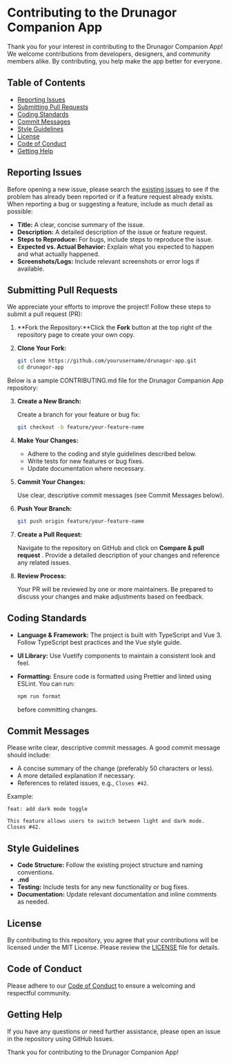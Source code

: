 # Contributing to the Drunagor Companion App

Thank you for your interest in contributing to the Drunagor Companion App! We welcome contributions from developers, designers, and community members alike. By contributing, you help make the app better for everyone.

## Table of Contents

- [Reporting Issues](#reporting-issues)
- [Submitting Pull Requests](#submitting-pull-requests)
- [Coding Standards](#coding-standards)
- [Commit Messages](#commit-messages)
- [Style Guidelines](#style-guidelines)
- [License](#license)
- [Code of Conduct](#code-of-conduct)
- [Getting Help](#getting-help)

## Reporting Issues

Before opening a new issue, please search the [existing issues](https://github.com/CGS-WEBSITES/drunagor_app_front/issues) to see if the problem has already been reported or if a feature request already exists. When reporting a bug or suggesting a feature, include as much detail as possible:

- **Title:** A clear, concise summary of the issue.
- **Description:** A detailed description of the issue or feature request.
- **Steps to Reproduce:** For bugs, include steps to reproduce the issue.
- **Expected vs. Actual Behavior:** Explain what you expected to happen and what actually happened.
- **Screenshots/Logs:** Include relevant screenshots or error logs if available.

## Submitting Pull Requests

We appreciate your efforts to improve the project! Follow these steps to submit a pull request (PR):

1. **Fork the Repository:**Click the **Fork** button at the top right of the repository page to create your own copy.
2. **Clone Your Fork:**

   ```bash
   git clone https://github.com/yourusername/drunagor-app.git
   cd drunagor-app
   ```

Below is a sample CONTRIBUTING.md file for the Drunagor Companion App repository:

3. **Create a New Branch:**

   Create a branch for your feature or bug fix:

   ```bash
   git checkout -b feature/your-feature-name
   ```
4. **Make Your Changes:**

   * Adhere to the coding and style guidelines described below.
   * Write tests for new features or bug fixes.
   * Update documentation where necessary.
5. **Commit Your Changes:**

   Use clear, descriptive commit messages (see Commit Messages below).
6. **Push Your Branch:**

   ```bash
   git push origin feature/your-feature-name
   ```
7. **Create a Pull Request:**

   Navigate to the repository on GitHub and click on  **Compare & pull request** . Provide a detailed description of your changes and reference any related issues.
8. **Review Process:**

   Your PR will be reviewed by one or more maintainers. Be prepared to discuss your changes and make adjustments based on feedback.

## Coding Standards

* **Language & Framework:** The project is built with TypeScript and Vue 3. Follow TypeScript best practices and the Vue style guide.
* **UI Library:** Use Vuetify components to maintain a consistent look and feel.
* **Formatting:** Ensure code is formatted using Prettier and linted using ESLint. You can run:

  ```bash
  npm run format
  ```

  before committing changes.

## Commit Messages

Please write clear, descriptive commit messages. A good commit message should include:

* A concise summary of the change (preferably 50 characters or less).
* A more detailed explanation if necessary.
* References to related issues, e.g., `Closes #42`.

Example:

```
feat: add dark mode toggle

This feature allows users to switch between light and dark mode.
Closes #42.
```

## Style Guidelines

* **Code Structure:** Follow the existing project structure and naming conventions.
* **.md**
* **Testing:** Include tests for any new functionality or bug fixes.
* **Documentation:** Update relevant documentation and inline comments as needed.

## License

By contributing to this repository, you agree that your contributions will be licensed under the MIT License. Please review the [LICENSE](./LICENSE.md) file for details.

## Code of Conduct

Please adhere to our [Code of Conduct](./Code_of_conduct.md) to ensure a welcoming and respectful community.

## Getting Help

If you have any questions or need further assistance, please open an issue in the repository using GitHub Issues.

Thank you for contributing to the Drunagor Companion App!

